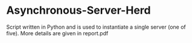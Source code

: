 # Asynchronous-Server-Herd
Script written in Python and is used to instantiate a single server (one of five). More details are given in report.pdf

